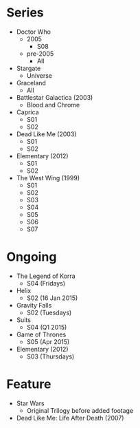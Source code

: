 Series
======

* Doctor Who
  * 2005
    * S08
  * pre-2005
    * All
* Stargate
  * Universe
* Graceland
  * All
* Battlestar Galactica (2003)
  * Blood and Chrome
* Caprica
  * S01
  * S02
* Dead Like Me (2003)
  * S01
  * S02
* Elementary (2012)
  * S01
  * S02
* The West Wing (1999)
  * S01
  * S02
  * S03
  * S04
  * S05
  * S06
  * S07

Ongoing
=======

* The Legend of Korra
  * S04 (Fridays)
* Helix
  * S02 (16 Jan 2015)
* Gravity Falls
  * S02 (Tuesdays)
* Suits 
  * S04 (Q1 2015)
* Game of Thrones
  * S05 (Apr 2015)
* Elementary (2012)
  * S03 (Thursdays)

Feature
=======

* Star Wars
  * Original Trilogy before added footage
* Dead Like Me: Life After Death (2007)
